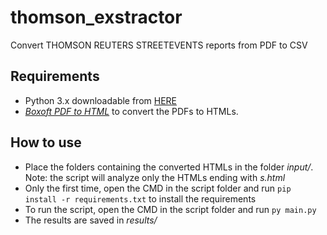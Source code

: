 # thomson_exstractor
Convert THOMSON REUTERS STREETEVENTS reports from PDF to CSV

## Requirements
- Python 3.x downloadable from [HERE](https://www.python.org/downloads/)
- [*Boxoft PDF to HTML*](http://www.boxoft.com/pdf-to-html/#:~:text=Boxoft%20PDF%20to%20HTML%20Freeware,HTML%20format%20for%20publishing%20online.) to convert the PDFs to HTMLs.

## How to use
- Place the folders containing the converted HTMLs in the folder *input/*. Note: the script will analyze only the HTMLs ending with *s.html*
- Only the first time, open the CMD in the script folder and run `pip install -r requirements.txt` to install the requirements
- To run the script, open the CMD in the script folder and run `py main.py`
- The results are saved in *results/*